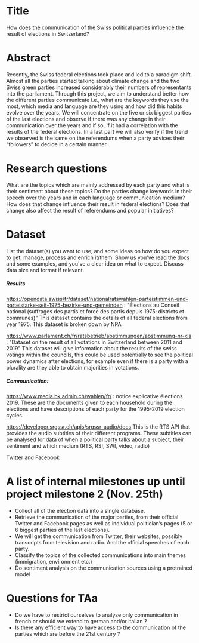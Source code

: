 # Title
How does the communication of the Swiss political parties influence the result of elections in Switzerland?

# Abstract
Recently, the Swiss federal elections took place and led to a paradigm shift. Almost all the parties started talking about climate change and the two Swiss green parties increased considerably their numbers of representants into the parliament.
Through this project, we aim to understand better how the different parties communicate i.e., what are the keywords they use the most, which media and language are they using and how did this habits evolve over the years.
We will concentrate on the five or six biggest parties of the last elections and observe if there was any change in their communication over the years and if so, if it had a correlation with the results of the federal elections. In a last part we will also verify if the trend we observed is the same on the referendums when a party advices their “followers” to decide in a certain manner.

# Research questions
What are the topics which are mainly addressed by each party and what is their sentiment about these topics?
Do the parties change keywords in their speech over the years and in each language or communication medium?
How does that change influence their result in federal elections?
Does that change also affect the result of referendums and popular initiatives?

# Dataset
List the dataset(s) you want to use, and some ideas on how do you expect to get, manage, process and enrich it/them. Show us you've read the docs and some examples, and you've a clear idea on what to expect. Discuss data size and format if relevant.

##### Results
https://opendata.swiss/fr/dataset/nationalratswahlen-parteistimmen-und-parteistarke-seit-1975-bezirke-und-gemeinden : "Élections au Conseil national (suffrages des partis et force des partis depuis 1975: districts et communes)" This dataset contains the details of all federal elections from year 1975. This dataset is broken down by NPA

https://www.parlament.ch/fr/ratsbetrieb/abstimmungen/abstimmung-nr-xls : "Dataset on the result of all votations in Switzerland between 2011 and 2019" This dataset will give information about the results of the swiss votings within the councils, this could be used potentially to see the political power dynamics after elections, for example even if there is a party with a plurality are they able to obtain majorities in votations.

##### Communication:
https://www.media.bk.admin.ch/wahlen/fr/ : notice explicative élections 2019. These are the documents given to each household during the elections and have descriptions of each party for the 1995-2019 election cycles.

https://developer.srgssr.ch/apis/srgssr-audio/docs This is the RTS API that provides the audio subtitles of their different programs. These subtitles can be analysed for data of when a political party talks about a subject, their sentiment and which medium (RTS, RSI, SWI, video, radio)

Twitter and Facebook


# A list of internal milestones up until project milestone 2 (Nov. 25th)
  - Collect all of the election data into a single database.
  - Retrieve the communication of the major parties, from their official Twitter and Facebook pages as well as individual politician’s pages (5 or 6 biggest parties of the last elections).
  - We will get the communication from Twitter, their websites, possibly transcripts from television and radio. And the official speeches of each party.
  - Classify the topics of the collected communications into main themes (immigration, environment etc.)
  - Do sentiment analysis on the communication sources using a pretrained model

# Questions for TAa
  - Do we have to restrict ourselves to analyse only communication in french or should we extend to german and/or italian ?
  - Is there any efficient way to have access to the communication of the parties which are before the 21st century ?

